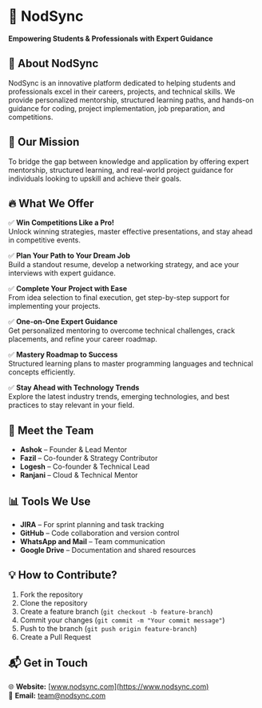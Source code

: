 # 🚀 NodSync  

**Empowering Students & Professionals with Expert Guidance**  

## 📌 About NodSync  
NodSync is an innovative platform dedicated to helping students and professionals excel in their careers, projects, and technical skills. We provide personalized mentorship, structured learning paths, and hands-on guidance for coding, project implementation, job preparation, and competitions.  

## 🎯 Our Mission  
To bridge the gap between knowledge and application by offering expert mentorship, structured learning, and real-world project guidance for individuals looking to upskill and achieve their goals.  

## 🔥 What We Offer  

✅ **Win Competitions Like a Pro!**  
Unlock winning strategies, master effective presentations, and stay ahead in competitive events.  

✅ **Plan Your Path to Your Dream Job**  
Build a standout resume, develop a networking strategy, and ace your interviews with expert guidance.  

✅ **Complete Your Project with Ease**  
From idea selection to final execution, get step-by-step support for implementing your projects.  

✅ **One-on-One Expert Guidance**  
Get personalized mentoring to overcome technical challenges, crack placements, and refine your career roadmap.  

✅ **Mastery Roadmap to Success**  
Structured learning plans to master programming languages and technical concepts efficiently.  

✅ **Stay Ahead with Technology Trends**  
Explore the latest industry trends, emerging technologies, and best practices to stay relevant in your field.  

## 👥 Meet the Team  
- **Ashok** – Founder & Lead Mentor  
- **Fazil** – Co-founder & Strategy Contributor  
- **Logesh** – Co-founder & Technical Lead  
- **Ranjani** – Cloud & Technical Mentor   

## 📊 Tools We Use  
- **JIRA** – For sprint planning and task tracking  
- **GitHub** – Code collaboration and version control  
- **WhatsApp and Mail** – Team communication  
- **Google Drive** – Documentation and shared resources  

## 💡 How to Contribute?  
1. Fork the repository  
2. Clone the repository  
3. Create a feature branch (`git checkout -b feature-branch`)  
4. Commit your changes (`git commit -m "Your commit message"`)  
5. Push to the branch (`git push origin feature-branch`)  
6. Create a Pull Request  

## 📬 Get in Touch  
🌐 **Website:** [www.nodsync.com](https://www.nodsync.com)  
📧 **Email:** [team@nodsync.com](mailto:team@nodsync.com)
